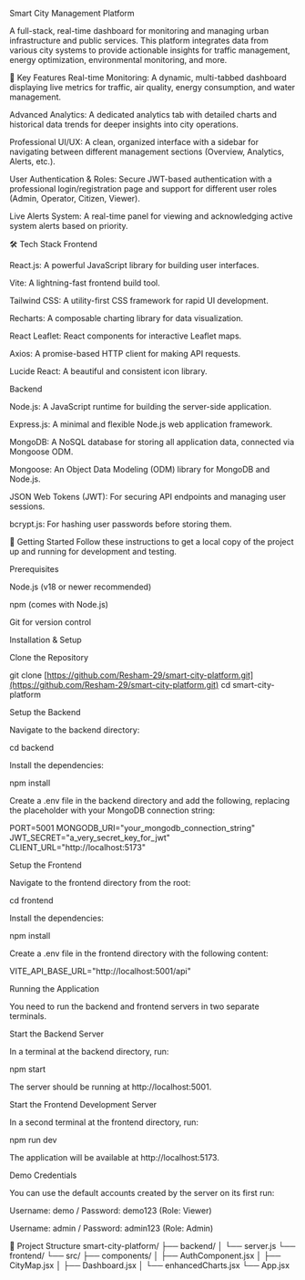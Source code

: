 Smart City Management Platform

A full-stack, real-time dashboard for monitoring and managing urban infrastructure and public services. This platform integrates data from various city systems to provide actionable insights for traffic management, energy optimization, environmental monitoring, and more.

🌟 Key Features
Real-time Monitoring: A dynamic, multi-tabbed dashboard displaying live metrics for traffic, air quality, energy consumption, and water management.

Advanced Analytics: A dedicated analytics tab with detailed charts and historical data trends for deeper insights into city operations.

Professional UI/UX: A clean, organized interface with a sidebar for navigating between different management sections (Overview, Analytics, Alerts, etc.).

User Authentication & Roles: Secure JWT-based authentication with a professional login/registration page and support for different user roles (Admin, Operator, Citizen, Viewer).

Live Alerts System: A real-time panel for viewing and acknowledging active system alerts based on priority.

🛠️ Tech Stack
Frontend

React.js: A powerful JavaScript library for building user interfaces.

Vite: A lightning-fast frontend build tool.

Tailwind CSS: A utility-first CSS framework for rapid UI development.

Recharts: A composable charting library for data visualization.

React Leaflet: React components for interactive Leaflet maps.

Axios: A promise-based HTTP client for making API requests.

Lucide React: A beautiful and consistent icon library.

Backend

Node.js: A JavaScript runtime for building the server-side application.

Express.js: A minimal and flexible Node.js web application framework.

MongoDB: A NoSQL database for storing all application data, connected via Mongoose ODM.

Mongoose: An Object Data Modeling (ODM) library for MongoDB and Node.js.

JSON Web Tokens (JWT): For securing API endpoints and managing user sessions.

bcrypt.js: For hashing user passwords before storing them.

🚀 Getting Started
Follow these instructions to get a local copy of the project up and running for development and testing.

Prerequisites

Node.js (v18 or newer recommended)

npm (comes with Node.js)

Git for version control

Installation & Setup

Clone the Repository

git clone [https://github.com/Resham-29/smart-city-platform.git](https://github.com/Resham-29/smart-city-platform.git)
cd smart-city-platform

Setup the Backend

Navigate to the backend directory:

cd backend

Install the dependencies:

npm install

Create a .env file in the backend directory and add the following, replacing the placeholder with your MongoDB connection string:

PORT=5001
MONGODB_URI="your_mongodb_connection_string"
JWT_SECRET="a_very_secret_key_for_jwt"
CLIENT_URL="http://localhost:5173"

Setup the Frontend

Navigate to the frontend directory from the root:

cd frontend

Install the dependencies:

npm install

Create a .env file in the frontend directory with the following content:

VITE_API_BASE_URL="http://localhost:5001/api"

Running the Application

You need to run the backend and frontend servers in two separate terminals.

Start the Backend Server

In a terminal at the backend directory, run:

npm start

The server should be running at http://localhost:5001.

Start the Frontend Development Server

In a second terminal at the frontend directory, run:

npm run dev

The application will be available at http://localhost:5173.

Demo Credentials

You can use the default accounts created by the server on its first run:

Username: demo / Password: demo123 (Role: Viewer)

Username: admin / Password: admin123 (Role: Admin)

📂 Project Structure
smart-city-platform/
├── backend/
│   └── server.js
└── frontend/
    └── src/
        ├── components/
        │   ├── AuthComponent.jsx
        │   ├── CityMap.jsx
        │   ├── Dashboard.jsx
        │   └── enhancedCharts.jsx
        └── App.jsx

